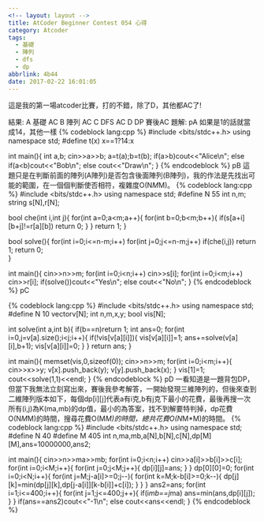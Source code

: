 ```yaml
---
<!-- layout: layout -->
title: AtCoder Beginner Contest 054 心得
category: Atcoder
tags:
  - 基礎
  - 陣列
  - dfs
  - dp
abbrlink: 4b44
date: 2017-02-22 16:01:05
---
```

這是我的第一場atcoder比賽，打的不錯，除了D，其他都AC了!
<!-- more -->
結果:
A 基礎 AC
B 陣列 AC
C DFS AC
D DP 賽後AC
題解:
pA
如果是1的話就當成14，其他一樣
{% codeblock lang:cpp %}
#include <bits/stdc++.h>
using namespace std;
#define t(x) x==1?14:x

int main(){
	int a,b;
	cin>>a>>b;
	a=t(a);b=t(b);
	if(a>b)cout<<"Alice\n";
	else if(a<b)cout<<"Bob\n";
	else cout<<"Draw\n";
}
{% endcodeblock %}
pB
這題只是在判斷前面的陣列(A陣列)是否包含後面陣列(B陣列)，我的作法是先找出可能的範圍，在一個個判斷使否相符，複雜度O(N*M*M)。
{% codeblock lang:cpp %}
#include <bits/stdc++.h>
using namespace std;
#define N 55
int n,m;
string s[N],r[N];

bool che(int i,int j){
	for(int a=0;a<m;a++){
		for(int b=0;b<m;b++){
			if(s[a+i][b+j]!=r[a][b])
				return 0;
		}
	}
	return 1;
}

bool solve(){
	for(int i=0;i<=n-m;i++)
		for(int j=0;j<=n-m;j++)
			if(che(i,j))
				return 1;
	return 0;		 
}

int main(){
	cin>>n>>m;
	for(int i=0;i<n;i++)
			cin>>s[i];
	for(int i=0;i<m;i++)
			cin>>r[i];
	if(solve())cout<<"Yes\n";
	else cout<<"No\n";
}
{% endcodeblock %}
pC

{% codeblock lang:cpp %}
#include <bits/stdc++.h>
using namespace std;
#define N 10
vector<int>v[N];
int n,m,x,y;
bool vis[N];

int solve(int a,int b){
	if(b==n)return 1;
	int ans=0;
	for(int i=0,j=v[a].size();i<j;i++){
		if(!vis[v[a][i]]){
			vis[v[a][i]]=1;
			ans+=solve(v[a][i],b+1);
			vis[v[a][i]]=0;
		}
	}
	return ans;
}

int main(){
	memset(vis,0,sizeof(0));
	cin>>n>>m;
	for(int i=0;i<m;i++){
		cin>>x>>y;
		v[x].push_back(y);
		v[y].push_back(x);
	}
	vis[1]=1;
	cout<<solve(1,1)<<endl;
}
{% endcodeblock %}
pD
一看知道是一題背包DP，但當下我無法立刻寫出來，賽後我參考解答，一開始發現三維陣列的，但後來查到二維陣列版本如下，每個dp[i][j]代表a有i克,b有j克下最小的花費，最後再搜一次所有(i,j)為K(ma,mb)的dp值，最小的為答案，找不到解要特判掉，dp花費O(N*M*M)的時間，搜尋花費O(M*M)的時間，總共花費O(N*M*M)的時間。
{% codeblock lang:cpp %}
#include <bits/stdc++.h>
using namespace std;
#define N 40
#define M 405
int n,ma,mb,a[N],b[N],c[N],dp[M][M],ans=10000000,ans2;

int main(){
	cin>>n>>ma>>mb;
	for(int i=0;i<n;i++)
		cin>>a[i]>>b[i]>>c[i];
	for(int i=0;i<M;i++){
		for(int j=0;j<M;j++){
			dp[i][j]=ans;
		}
	}
	dp[0][0]=0;
	for(int i=0;i<N;i++){
		for(int j=M;j-a[i]>=0;j--){
			for(int k=M;k-b[i]>=0;k--){
				dp[j][k]=min(dp[j][k],dp[j-a[i]][k-b[i]]+c[i]);
			}
		}
	}
	ans2=ans;
	for(int i=1;i<=400;i++){
		for(int j=1;j<=400;j++){
			if(i*mb==j*ma)
				ans=min(ans,dp[i][j]);
		}
	}
	if(ans==ans2)cout<<"-1\n";
	else cout<<ans<<endl;
}
{% endcodeblock %}